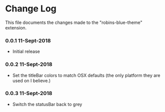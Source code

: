 # Change Log
This file documents the changes made to the "robins-blue-theme" extension.

### 0.0.1 11-Sept-2018
- Initial release

### 0.0.2 11-Sept-2018
- Set the titleBar colors to match OSX defaults (the only platform they are used
  on I believe.)

### 0.0.3 11-Sept-2018
- Switch the statusBar back to grey